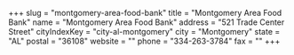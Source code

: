 +++
slug = "montgomery-area-food-bank"
title = "Montgomery Area Food Bank"
name = "Montgomery Area Food Bank"
address = "521 Trade Center Street"
cityIndexKey = "city-al-montgomery"
city = "Montgomery"
state = "AL"
postal = "36108"
website = ""
phone = "334-263-3784"
fax = ""
+++
